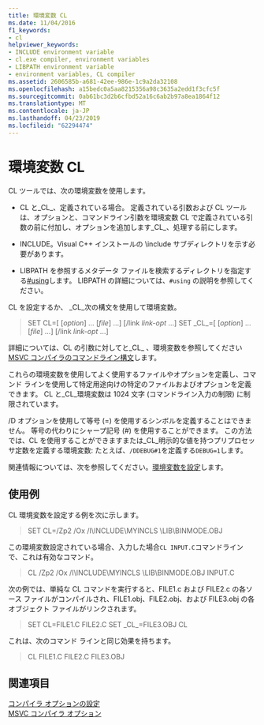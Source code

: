 ```yaml
---
title: 環境変数 CL
ms.date: 11/04/2016
f1_keywords:
- cl
helpviewer_keywords:
- INCLUDE environment variable
- cl.exe compiler, environment variables
- LIBPATH environment variable
- environment variables, CL compiler
ms.assetid: 2606585b-a681-42ee-986e-1c9a2da32108
ms.openlocfilehash: a15bedc0a5aa8215356a98c3635a2edd1f3cfc5f
ms.sourcegitcommit: 0ab61bc3d2b6cfbd52a16c6ab2b97a8ea1864f12
ms.translationtype: MT
ms.contentlocale: ja-JP
ms.lasthandoff: 04/23/2019
ms.locfileid: "62294474"
---
```

# <a name="cl-environment-variables"></a>環境変数 CL

CL ツールでは、次の環境変数を使用します。

- CL と\_CL\_、定義されている場合。 定義されている引数および CL ツールは、オプションと、コマンドライン引数を環境変数 CL で定義されている引数の前に付加し、オプションを追加します\_CL\_、処理する前にします。

- INCLUDE。Visual C++ インストールの \include サブディレクトリを示す必要があります。

- LIBPATH を参照するメタデータ ファイルを検索するディレクトリを指定する[#using](../../preprocessor/hash-using-directive-cpp.md)します。 LIBPATH の詳細については、`#using` の説明を参照してください。

CL を設定するか、 \_CL\_次の構文を使用して環境変数。

> SET CL=[ [*option*] ... [*file*] ...] [/link *link-opt* ...] SET \_CL\_=[ [*option*] ... [*file*] ...] [/link *link-opt* ...]

詳細については、CL の引数に対してと\_CL\_ 、環境変数を参照してください[MSVC コンパイラのコマンドライン構文](compiler-command-line-syntax.md)します。

これらの環境変数を使用してよく使用するファイルやオプションを定義し、コマンド ラインを使用して特定用途向けの特定のファイルおよびオプションを定義できます。 CL と\_CL\_環境変数は 1024 文字 (コマンドライン入力の制限) に制限されています。

/D オプションを使用して等号 (=) を使用するシンボルを定義することはできません。 等号の代わりにシャープ記号 (#) を使用することができます。 この方法では、CL を使用することができますまたは\_CL\_明示的な値を持つプリプロセッサ定数を定義する環境変数: たとえば、`/DDEBUG#1`を定義する`DEBUG=1`します。

関連情報については、次を参照してください。[環境変数を設定](../setting-the-path-and-environment-variables-for-command-line-builds.md)します。

## <a name="examples"></a>使用例

CL 環境変数を設定する例を次に示します。

> SET CL=/Zp2 /Ox /I\INCLUDE\MYINCLS \LIB\BINMODE.OBJ

この環境変数設定されている場合、入力した場合`CL INPUT.C`コマンドラインで、これは有効なコマンド。

> CL /Zp2 /Ox /I\INCLUDE\MYINCLS \LIB\BINMODE.OBJ INPUT.C

次の例では、単純な CL コマンドを実行すると、FILE1.c および FILE2.c の各ソース ファイルがコンパイルされ、FILE1.obj、FILE2.obj、および FILE3.obj の各オブジェクト ファイルがリンクされます。

> SET CL=FILE1.C FILE2.C SET \_CL\_=FILE3.OBJ CL

これは、次のコマンド ラインと同じ効果を持ちます。

> CL FILE1.C FILE2.C FILE3.OBJ

## <a name="see-also"></a>関連項目

[コンパイラ オプションの設定](compiler-command-line-syntax.md)<br/>
[MSVC コンパイラ オプション](compiler-options.md)
